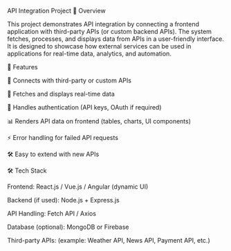 API Integration Project
📌 Overview

This project demonstrates API integration by connecting a frontend application with third-party APIs (or custom backend APIs).
The system fetches, processes, and displays data from APIs in a user-friendly interface.
It is designed to showcase how external services can be used in applications for real-time data, analytics, and automation.

🚀 Features

🔗 Connects with third-party or custom APIs

📡 Fetches and displays real-time data

🔐 Handles authentication (API keys, OAuth if required)

📊 Renders API data on frontend (tables, charts, UI components)

⚡ Error handling for failed API requests

🛠️ Easy to extend with new APIs

🛠️ Tech Stack

Frontend: React.js / Vue.js / Angular (dynamic UI)

Backend (if used): Node.js + Express.js

API Handling: Fetch API / Axios

Database (optional): MongoDB or Firebase

Third-party APIs: (example: Weather API, News API, Payment API, etc.)
